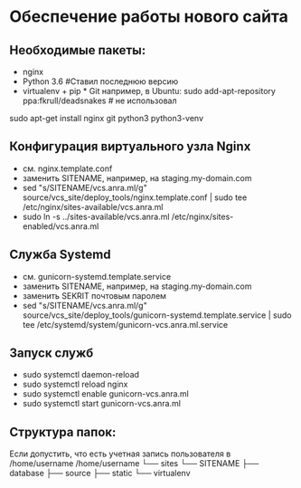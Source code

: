 Обеспечение работы нового сайта 
================================ 
## Необходимые пакеты:
* nginx
* Python 3.6 #Ставил последнюю версию
* virtualenv + pip * Git
например, в Ubuntu:
sudo add-apt-repository ppa:fkrull/deadsnakes # не использовал

sudo apt-get install nginx git python3 python3-venv
## Конфигурация виртуального узла Nginx
* см. nginx.template.conf
* заменить SITENAME, например, на staging.my-domain.com
* sed "s/SITENAME/vcs.anra.ml/g"  source/vcs_site/deploy_tools/nginx.template.conf  | sudo tee /etc/nginx/sites-available/vcs.anra.ml
* sudo ln -s ../sites-available/vcs.anra.ml /etc/nginx/sites-enabled/vcs.anra.ml
## Служба Systemd
* см. gunicorn-systemd.template.service
* заменить SITENAME, например, на staging.my-domain.com
* заменить SEKRIT почтовым паролем
* sed "s/SITENAME/vcs.anra.ml/g"  source/vcs_site/deploy_tools/gunicorn-systemd.template.service | sudo tee /etc/systemd/system/gunicorn-vcs.anra.ml.service 

## Запуск служб
* sudo systemctl daemon-reload
* sudo systemctl reload nginx
* sudo systemctl enable gunicorn-vcs.anra.ml
* sudo systemctl start gunicorn-vcs.anra.ml

## Структура папок:
Если допустить, что есть учетная запись пользователя в /home/username
/home/username 
└── sites
	└── SITENAME
		├── database
		├── source
		├── static
		└── virtualenv
